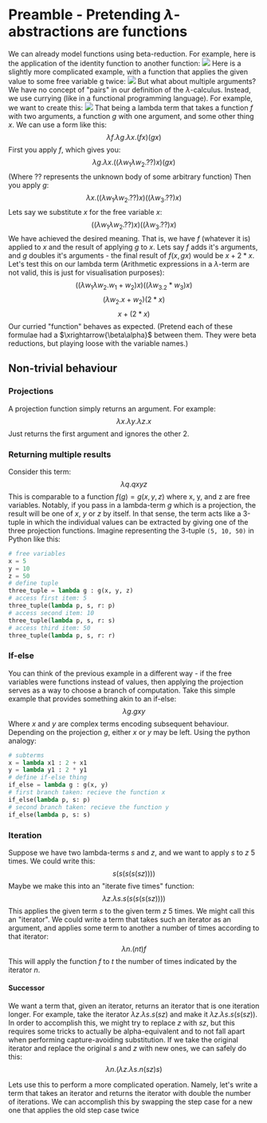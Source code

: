 # Preamble - Pretending $\lambda$-abstractions are functions
We can already model functions using beta-reduction. For example, here is the application of the identity function to another function:
![](Pasted%20image%2020231017141839.png)
Here is a slightly more complicated example, with a function that applies the given value to some free variable g twice:
![](Pasted%20image%2020231017141900.png)
But what about multiple arguments? We have no concept of "pairs" in our definition of the $\lambda$-calculus. Instead, we use currying (like in a functional programming language). For example, we want to create this:
![](Pasted%20image%2020231017142150.png)
That being a lambda term that takes a function $f$ with two arguments, a function $g$ with one argument, and some other thing $x$. We can use a form like this:
$$\lambda f.\lambda g.\lambda x.(fx)(gx)$$
First you apply $f$, which gives you:
$$\lambda g.\lambda x.((\lambda w_1\lambda w_2.??)x)(gx)$$
(Where ?? represents the unknown body of some arbitrary function)
Then you apply $g$:
$$\lambda x.((\lambda w_1\lambda w_2.??)x)((\lambda w_3.??)x)$$
Lets say we substitute $x$ for the free variable $x$:
$$((\lambda w_1\lambda w_2.??)x)((\lambda w_3.??)x)$$
We have achieved the desired meaning. That is, we have $f$ (whatever it is) applied to $x$ and the result of applying $g$ to $x$. Lets say $f$ adds it's arguments, and $g$ doubles it's arguments - the final result of $f(x, gx)$ would be $x + 2*x$. Let's test this on our lambda term (Arithmetic expressions in a $\lambda$-term are not valid, this is just for visualisation purposes):
$$((\lambda w_1\lambda w_2.w_1 + w_2)x)((\lambda w_3.2*w_3)x)$$
$$(\lambda w_2.x + w_2)(2*x)$$
$$x + (2*x)$$
Our curried "function" behaves as expected.
(Pretend each of these formulae had a $\xrightarrow{\beta\alpha}$ between them. They were beta reductions, but playing loose with the variable names.)

## Non-trivial behaviour
### Projections
A projection function simply returns an argument. For example:
$$\lambda x.\lambda y.\lambda z.x$$
Just returns the first argument and ignores the other 2.
### Returning multiple results
Consider this term:
$$\lambda q.qxyz$$
This is comparable to a function $f(g) = g(x, y, z)$ where x, y, and z are free variables.
Notably, if you pass in a lambda-term $g$ which is a projection, the result will be one of $x$, $y$ or $z$ by itself. In that sense, the term acts like a 3-tuple in which the individual values can be extracted by giving one of the three projection functions. Imagine representing the 3-tuple `(5, 10, 50)` in Python like this:
```python
# free variables
x = 5
y = 10
z = 50
# define tuple
three_tuple = lambda g : g(x, y, z)
# access first item: 5
three_tuple(lambda p, s, r: p)
# access second item: 10
three_tuple(lambda p, s, r: s)
# access third item: 50
three_tuple(lambda p, s, r: r)
```
### If-else
You can think of the previous example in a different way - if the free variables were functions instead of values, then applying the projection serves as a way to choose a branch of computation. Take this simple example that provides something akin to an if-else:
$$\lambda g. gxy$$
Where $x$ and $y$ are complex terms encoding subsequent behaviour. Depending on the projection $g$, either $x$ or $y$ may be left. Using the python analogy:
```python
# subterms
x = lambda x1 : 2 + x1
y = lambda y1 : 2 * y1
# define if-else thing
if_else = lambda g : g(x, y)
# first branch taken: recieve the function x
if_else(lambda p, s: p)
# second branch taken: recieve the function y
if_else(lambda p, s: s)
```
### Iteration
Suppose we have two lambda-terms $s$ and $z$, and we want to apply $s$ to $z$ 5 times. We could write this:
$$s(s(s(s(sz))))$$
Maybe we make this into an "iterate five times" function:
$$\lambda z. \lambda s.s(s(s(s(sz))))$$
This applies the given term $s$ to the given term $z$ 5 times. We might call this an "iterator". We could write a term that takes such an iterator as an argument, and applies some term to another a number of times according to that iterator:
$$\lambda n.(nt)f$$
This will apply the function $f$ to $t$ the number of times indicated by the iterator $n$.
#### Successor
We want a term that, given an iterator, returns an iterator that is one iteration longer. For example, take the iterator $\lambda z. \lambda s. s(sz)$ and make it $\lambda z. \lambda s. s(s(sz))$.
In order to accomplish this, we might try to replace $z$ with $sz$, but this requires some tricks to actually be alpha-equivalent and to not fall apart when performing capture-avoiding substitution. If we take the original iterator and replace the original $s$ and $z$ with new ones, we can safely do this:
$$\lambda n.(\lambda z. \lambda s.n(sz)s)$$

Lets use this to perform a more complicated operation. Namely, let's write a term that takes an iterator and returns the iterator with double the number of iterations. We can accomplish this by swapping the step case for a new one that applies the old step case twice